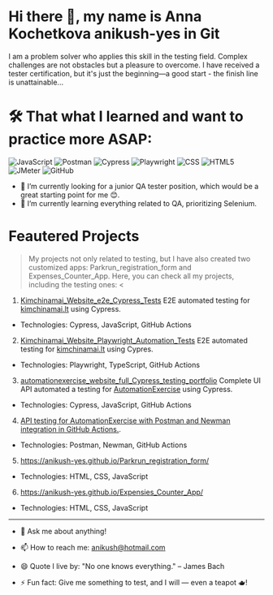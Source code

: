 # Hi there 👋, my name is Anna Kochetkova anikush-yes in Git

I am a problem solver who applies this skill in the testing field. Complex challenges are not obstacles but a pleasure to overcome. I have received a tester certification, but it's just the beginning—a good start - the finish line is unattainable...

<!--
**anikush-yes/anikush-yes** is a ✨ _special_ ✨ repository because its `README.md` (this file) appears on your GitHub profile.

🔭 I’m currently looking for a junior QA tester position, which would be a great starting point for me 😊.
🌱 I’m currently learning everything related to QA, prioritizing Selenium.
🤔 I’m looking for guidance in the QA world.
💬 Ask me about anything!
📫 How to reach me: anikush@hotmail.com
😄 Quote I live by: "No one knows everything." – James Bach
⚡ Fun fact: Give me something to test, and I will— even a teapot 🫖!
-->

# 🛠️ That what I learned and want to practice more ASAP:

![JavaScript](https://img.shields.io/badge/JavaScript-F7DF1E?logo=javascript&logoColor=black&style=for-the-badge) 
![Postman](https://img.shields.io/badge/Postman-FF6C37?logo=postman&logoColor=white&style=for-the-badge) 
![Cypress](https://img.shields.io/badge/Cypress-17202C?logo=cypress&logoColor=white&style=for-the-badge) 
![Playwright](https://img.shields.io/badge/Playwright-ffffff?logo=playwright&logoColor=black&style=for-the-badge) 
![CSS](https://img.shields.io/badge/CSS-1572B6?logo=css3&logoColor=white&style=for-the-badge) 
![HTML5](https://img.shields.io/badge/HTML5-E34F26?logo=html5&logoColor=white&style=for-the-badge) 
![JMeter](https://img.shields.io/badge/JMeter-000000?logo=apachejmeter&logoColor=white&style=for-the-badge) 
![GitHub](https://img.shields.io/badge/GitHub-181717?logo=github&logoColor=white&style=for-the-badge)

- 🔭 I’m currently looking for a junior QA tester position, which would be a great starting point for me 😊.
- 🌱 I’m currently learning everything related to QA, prioritizing Selenium.

# Feautered Projects

> My projects not only related to testing, but I have also created two customized apps: Parkrun_registration_form and Expenses_Counter_App.
Here, you can check all my projects, including the testing ones: <

1. [Kimchinamai_Website_e2e_Cypress_Tests](https://kimchinamai.lt)
E2E automated testing for [kimchinamai.lt](https://kimchinamai.lt) using Cypress.
* Technologies: Cypress, JavaScript, GitHub Actions

2. [Kimchinamai_Website_Playwright_Automation_Tests](https://anikush-yes.github.io/Kimchinamai_Website_Playwright_Automation_Tests/)
E2E automated testing for [kimchinamai.lt](https://kimchinamai.lt) using Cypres.
* Technologies: Playwright, TypeScript, GitHub Actions

3. [automationexercise_website_full_Cypress_testing_portfolio](https://github.com/anikush-yes/automationexercise_website_full_Cypress_testing_portfolio)
Complete UI API automated a testing for [AutomationExercise](https://automationexercise.com/) using Cypress.
* Technologies: Cypress, JavaScript, GitHub Actions

4. [API testing for AutomationExercise with Postman and Newman integration in GitHub Actions.](https://anikush-yes.github.io/AutomationExercise_API_Testing/).
* Technologies: Postman, Newman, GitHub Actions

5. https://anikush-yes.github.io/Parkrun_registration_form/
* Technologies: HTML, CSS, JavaScript

6. https://anikush-yes.github.io/Expensies_Counter_App/
*  Technologies: HTML, CSS, JavaScript

________________________________________________________

- 💬 Ask me about anything!
- 📫 How to reach me: anikush@hotmail.com

- 😄 Quote I live by: "No one knows everything." – James Bach
- ⚡ Fun fact: Give me something to test, and I will — even a teapot 🫖!








